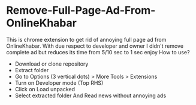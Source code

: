 # Remove-Full-Page-Ad-From-OnlineKhabar
This is chrome extension to get rid of annoying full page ad from OnlineKhabar. With due respect to developer and owner I didn't remove complete ad but reduces its time from 5/10 sec to 1 sec enjoy
How to use?
- Download or clone repository
- Extract folder
- Go to Options (3 vertical dots) > More Tools > Extensions 
- Turn on Developer mode (Top RHS)
- Click on Load unpacked
- Select extracted folder
And Read news without annoying ads
